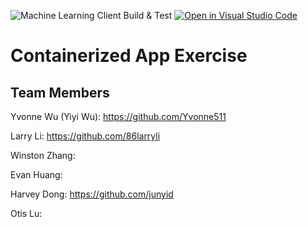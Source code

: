 ![Machine Learning Client Build & Test](https://github.com/software-students-fall2022/containerized-app-exercise-team3/actions/workflows/ml-client.yaml/badge.svg)
[![Open in Visual Studio Code](https://classroom.github.com/assets/open-in-vscode-c66648af7eb3fe8bc4f294546bfd86ef473780cde1dea487d3c4ff354943c9ae.svg)](https://classroom.github.com/online_ide?assignment_repo_id=9334538&assignment_repo_type=AssignmentRepo)
# Containerized App Exercise

## Team Members
Yvonne Wu (Yiyi Wu): https://github.com/Yvonne511

Larry Li: https://github.com/86larryli

Winston Zhang: 

Evan Huang: 

Harvey Dong: https://github.com/junyid

Otis Lu: 
